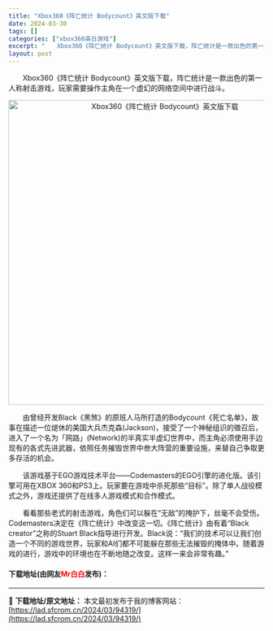 ```yaml
---
title: "Xbox360《阵亡统计 Bodycount》英文版下载"
date: 2024-03-30
tags: []
categories: ["xbox360英日游戏"]
excerpt: "　　Xbox360《阵亡统计 Bodycount》英文版下载，阵亡统计是一款出色的第一人称射击游戏，玩家需要操作主角在一个虚幻的网络空间中进行战斗。 　　由曾经开发Black《黑煞》的原班人马所打造的Bodycount《死亡名单》，故事在描述一位煺休的美国大兵杰克森(Jackson)，接受了一个神秘&hellip;"
layout: post
---
```


 <p>　　Xbox360《阵亡统计 Bodycount》英文版下载，阵亡统计是一款出色的第一人称射击游戏，玩家需要操作主角在一个虚幻的网络空间中进行战斗。</p> <p align="center"><img align="" border="0" src="https://lad.sfcrom.cn/wp-content/uploads/2024/03/20240330_6607d8650827c.webp" width="600" alt="Xbox360《阵亡统计 Bodycount》英文版下载" /></p> <p>　　由曾经开发Black《黑煞》的原班人马所打造的Bodycount《死亡名单》，故事在描述一位煺休的美国大兵杰克森(Jackson)，接受了一个神秘组识的徵召后，进入了一个名为「网路」(Network)的半真实半虚幻世界中，而主角必须使用手边现有的各式先进武器，依照任务摧毁世界中叁大阵营的重要设施，来替自己争取更多存活的机会。</p> <p>　　该游戏基于EGO游戏技术平台&mdash;&mdash;Codemasters的EGO引擎的进化版。该引擎可用在XBOX 360和PS3上。玩家要在游戏中杀死那些&ldquo;目标&rdquo;。除了单人战役模式之外，游戏还提供了在线多人游戏模式和合作模式。</p> <p>　　看看那些老式的射击游戏，角色们可以躲在&ldquo;无敌&rdquo;的掩护下，丝毫不会受伤。Codemasters决定在《阵亡统计》中改变这一切。《阵亡统计》由有着&ldquo;Black creator&rdquo;之称的Stuart Black指导进行开发。Black说：&ldquo;我们的技术可以让我们创造一个不同的游戏世界，玩家和AI们都不可能躲在那些无法摧毁的掩体中。随着游戏的进行，游戏中的环境也在不断地随之改变。这样一来会非常有趣。&rdquo;</p> <p><h4>下载地址(由网友<font color="red">Mr白白</font>发布)：</h4></p> 

---
📖 **下载地址/原文地址：** 本文最初发布于我的博客网站：[https://lad.sfcrom.cn/2024/03/94319/](https://lad.sfcrom.cn/2024/03/94319/)
